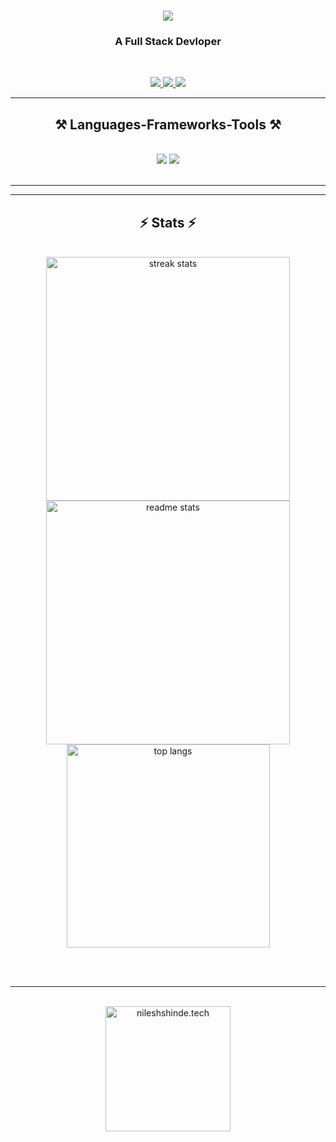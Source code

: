 
<h1 align="center">
    <img src="https://readme-typing-svg.herokuapp.com/?font=Righteous&size=35&center=true&vCenter=true&width=500&height=70&duration=4000&lines=Hi+There!+👋;+I'm+Nilesh+Shinde!;" />
</h1>

<h3 align="center">A Full Stack Devloper</h3>  

<br/>
 
<p align="center">
  <a href="https://skillicons.dev">
    <img src="https://skillicons.dev/icons?i=linkedin" />
  </a>
      <a href="https://skillicons.dev">
    <img src="https://skillicons.dev/icons?i=instagram" />
  </a>
      <a href="https://skillicons.dev">
    <img src="https://skillicons.dev/icons?i=gmail" />
  </a>
</p>

 <hr/>
 
<h2 align="center">⚒️ Languages-Frameworks-Tools ⚒️</h2>
<br/>
<div align="center">
    <img src="https://skillicons.dev/icons?i=react,html,css,vscode,github,tailwind,git,r,md" />
    <img src="https://skillicons.dev/icons?i=nextjs,ts,py,js,express,appwrite,prisma,mongodb,postman,docker,c,redux,redis,nodejs,nginx,vercel,vite,vscode,mysql,sklearn,bots,sqlite,flask" /><br>
</div>

<br/>
<hr/>

<hr/>

<h2 align="center">⚡ Stats ⚡</h2>
<br>
<div align=center>
  <img width=390 src="https://github-readme-streak-stats-salesp07.vercel.app/?user=nileshshinde09&count_private=true&theme=react&border_radius=10" alt="streak stats"/>
  <img width=390 src="https://github-readme-stats-salesp07.vercel.app/api?username=nileshshinde09&count_private=true&show_icons=true&theme=react&rank_icon=github&border_radius=10" alt="readme stats" />
  <br/>
  <img width=325 align="center" src="https://github-readme-stats-salesp07.vercel.app/api/top-langs/?username=nileshshinde09&hide=HTML&langs_count=8&layout=compact&theme=react&border_radius=10&size_weight=0.5&count_weight=0.5&exclude_repo=github-readme-stats" alt="top langs" />
</div>

<br/><br/>

<hr/>

<br/>

<div align="center">
<a href='https://nileshshinde.tech/' target='_blank'><img height='100' style='border:0px;height:200px;' src='https://github.com/user-attachments/assets/0909abb1-0cfa-4c4b-98d8-b9ffe73a18de' border='0' alt='nileshshinde.tech' /></a>
</div>

<br/>

